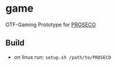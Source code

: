 # game
OTF-Gaming Prototype for [PROSECO](https://github.com/fmohr/PROSECO)

## Build
- on linux run: `setup.sh /path/to/PROSECO`
